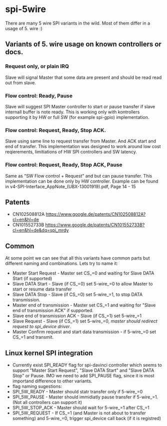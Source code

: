 # spi-5wire
There are many 5 wire SPI variants in the wild. Most of them differ in a usage of 5. wire :)

## Variants of 5. wire usage on known controllers or docs.
### Request only, or plain IRQ
Slave will signal Master that some data are present and should be read read out from slave.

### Flow control: Ready, Pause
Slave will suggest SPI Master controller to start or pause transfer if slave internall buffer is note ready.
This is working only with kontrollers supporting it by HW or full SW (for example spi-gpio) implementation.

### Flow control: Request, Ready, Stop ACK.
Slave using same line to request transfer from Master. And ACK start and end of transfer.
This implementation was designed to work around low cost reqierements, limitiations of HW SPI controllers and SW latency.

### Flow control: Request, Ready, Stop ACK, Pause
Same as "SW Flow control + Request" and but can pause transfer. This implementation can be done only by HW controller.
Example can be found in v4-SPI-Interface_AppNote_(UBX-13001919).pdf, Page 14 - 15

## Patents
* CN102508812A https://www.google.de/patents/CN102508812A?cl=en&hl=de
* CN101552733B https://www.google.de/patents/CN101552733B?cl=en&hl=de&dq=spi_mrdy

## Common
At some point we can see that all this variants have common parts but different naming and combinations. Lets try to name it:
* Master Start Request - Master set CS_=0 and waiting for Slave DATA Start (if supported)
* Slave DATA Start - Slave (if CS_=0) set 5-wire_=0 to allow Master to start or resume data transfer
* Slave DATA Stop - Slave (if CS_=0) set 5-wire_=1,  to stop DATA transmission.
* Master end of transmission - Master set CS_=1 and waiting for "Slave end of transmission ACK" if supported.
* Slave end of transmission ACK - Slave (if CS_=1) set 5-wire_=1
* Slave Request - Slave (if CS_=1) set 5-wire_=0, *master should redirect request to spi_device driver*.
* Master Confirm request and start data transmission - if 5-wire_=0 set CS_=1 and transmit.

## Linux kernel SPI integration
* Currently exist SPI_READY flag for spi-davinci controller which seems to support "Master Start Request", "Slave DATA Start" and "Slave DATA Stop" or Pause. IMO we need to add SPI_PAUSE flag, since it is most importand difference to other variants.
* flag naming sugestions:
*  SPI_5W_READY - Master should statr transfer only if 5-wire_=0
*  SPI_5W_PAUSE - Master should immidiatly pause transfer if 5-wire_=1. (Not all controllers can support it)
*  SPI_5W_STOP_ACK - Master should wait for 5-wire_=1 after CS_=1
*  SPI_5W_REQUEST - If CS_=1 (and Master is not about to transfer something) and 5-wire_=0, trigger spi_device call back (if it is registred)
